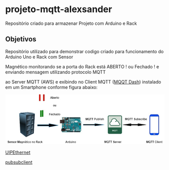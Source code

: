 # projeto-mqtt-alexsander
Repositório criado para armazenar Projeto com Arduino e Rack
## Objetivos

Repositório utilizado para demonstrar codigo criado para funcionamento do Arduino Uno e Rack com Sensor 

Magnético monitorando se a porta do Rack está ABERTO ! ou Fechado ! e enviando mensagem utilizando protocolo MQTT

ao Server MQTT (AWS) e exibindo no Client MQTT (<a href="https://play.google.com/store/apps/details?id=net.routix.mqttdash&hl=en&gl=US" target="_blank">MQQT Dash</a>) instalado em um Smartphone conforme figura abaixo:

<img src="./Image1.jpg"/>

<a href="https://github.com/UIPEthernet/UIPEthernet" target="_blank">UIPEthernet</a>

<a href="https://github.com/knolleary/pubsubclient" target="_blank">pubsubclient</a>







